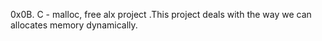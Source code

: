 0x0B. C - malloc, free alx project .This project deals with the way we can allocates memory dynamically.
